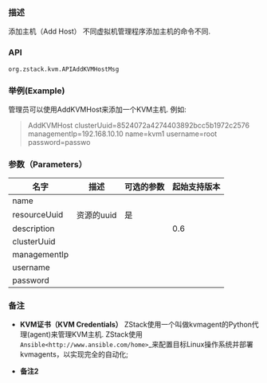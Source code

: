 ### 描述
添加主机（Add Host）
不同虚拟机管理程序添加主机的命令不同.

### API
`org.zstack.kvm.APIAddKVMHostMsg`

### 举例(Example)

管理员可以使用AddKVMHost来添加一个KVM主机. 例如: 

> AddKVMHost clusterUuid=8524072a4274403892bcc5b1972c2576 managementIp=192.168.10.10 name=kvm1 username=root password=passwo

### 参数（Parameters）
     
| 名字 | 描述 | 可选的参数 | 起始支持版本 |
| ---- | --- | --- | --- |
| name | | | |
| resourceUuid | 资源的uuid |是 | |
| description | | | 0.6|
| clusterUuid | | | |
| managementIp | | | |
| username | | | | 
| password |||| 




### 备注
* **KVM证书（KVM Credentials）**
ZStack使用一个叫做kvmagent的Python代理(agent)来管理KVM主机. ZStack使用`Ansible<http://www.ansible.com/home>`_来配置目标Linux操作系统并部署kvmagents，以实现完全的自动化; 

* **备注2**



